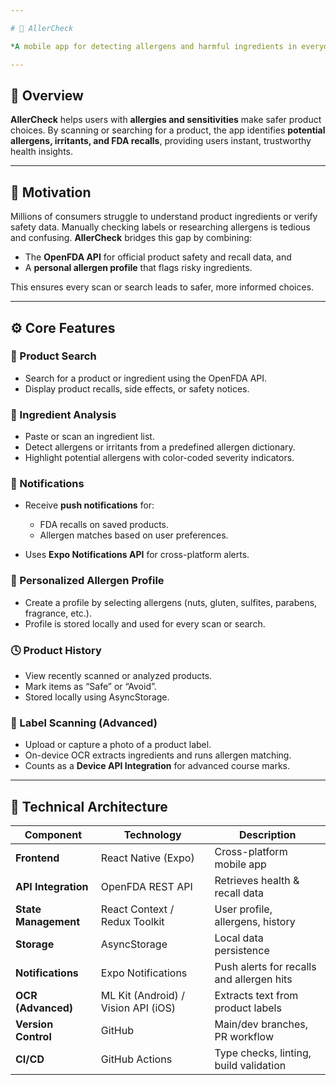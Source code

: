```yaml
---

# 🌿 AllerCheck

*A mobile app for detecting allergens and harmful ingredients in everyday products using the OpenFDA API.*

---
```


## 📖 Overview

**AllerCheck** helps users with **allergies and sensitivities** make safer product choices.
By scanning or searching for a product, the app identifies **potential allergens, irritants, and FDA recalls**, providing users instant, trustworthy health insights.

---

## 🎯 Motivation

Millions of consumers struggle to understand product ingredients or verify safety data. Manually checking labels or researching allergens is tedious and confusing.
**AllerCheck** bridges this gap by combining:

* The **OpenFDA API** for official product safety and recall data, and
* A **personal allergen profile** that flags risky ingredients.

This ensures every scan or search leads to safer, more informed choices.

---

## ⚙️ Core Features

### 🧭 Product Search

* Search for a product or ingredient using the OpenFDA API.
* Display product recalls, side effects, or safety notices.

### 🧾 Ingredient Analysis

* Paste or scan an ingredient list.
* Detect allergens or irritants from a predefined allergen dictionary.
* Highlight potential allergens with color-coded severity indicators.

### 🔔 Notifications

* Receive **push notifications** for:

  * FDA recalls on saved products.
  * Allergen matches based on user preferences.
* Uses **Expo Notifications API** for cross-platform alerts.

### 🧍 Personalized Allergen Profile

* Create a profile by selecting allergens (nuts, gluten, sulfites, parabens, fragrance, etc.).
* Profile is stored locally and used for every scan or search.

### 🕓 Product History

* View recently scanned or analyzed products.
* Mark items as “Safe” or “Avoid”.
* Stored locally using AsyncStorage.

### 📸 Label Scanning (Advanced)

* Upload or capture a photo of a product label.
* On-device OCR extracts ingredients and runs allergen matching.
* Counts as a **Device API Integration** for advanced course marks.

---

## 🧠 Technical Architecture

| Component            | Technology                          | Description                               |
| -------------------- | ----------------------------------- | ----------------------------------------- |
| **Frontend**         | React Native (Expo)                 | Cross-platform mobile app                 |
| **API Integration**  | OpenFDA REST API                    | Retrieves health & recall data            |
| **State Management** | React Context / Redux Toolkit       | User profile, allergens, history          |
| **Storage**          | AsyncStorage                        | Local data persistence                    |
| **Notifications**    | Expo Notifications                  | Push alerts for recalls and allergen hits |
| **OCR (Advanced)**   | ML Kit (Android) / Vision API (iOS) | Extracts text from product labels         |
| **Version Control**  | GitHub                              | Main/dev branches, PR workflow            |
| **CI/CD**            | GitHub Actions                      | Type checks, linting, build validation    |


